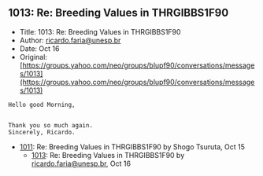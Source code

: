 ## 1013: Re: Breeding Values in THRGIBBS1F90

- Title: 1013: Re: Breeding Values in THRGIBBS1F90
- Author: ricardo.faria@unesp.br
- Date: Oct 16
- Original: [https://groups.yahoo.com/neo/groups/blupf90/conversations/messages/1013](https://groups.yahoo.com/neo/groups/blupf90/conversations/messages/1013)

```
Hello good Morning,


Thank you so much again.
Sincerely, Ricardo.
```

- [1011](1011.md): Re: Breeding Values in THRGIBBS1F90 by Shogo Tsuruta, Oct 15
    - [1013](1013.md): Re: Breeding Values in THRGIBBS1F90 by ricardo.faria@unesp.br, Oct 16
